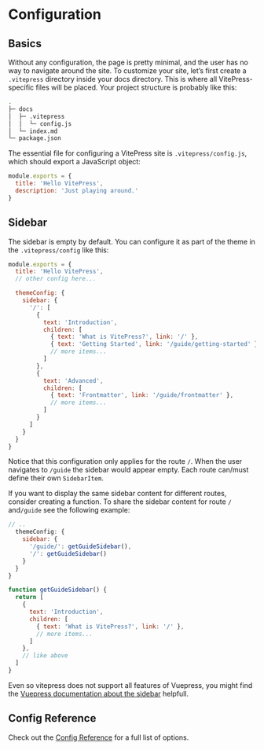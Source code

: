 # Configuration

## Basics

Without any configuration, the page is pretty minimal, and the user has no way to navigate around the site. To customize your site, let’s first create a `.vitepress` directory inside your docs directory. This is where all VitePress-specific files will be placed. Your project structure is probably like this:

```bash
.
├─ docs
│  ├─ .vitepress
│  │  └─ config.js
│  └─ index.md
└─ package.json
```

The essential file for configuring a VitePress site is `.vitepress/config.js`, which should export a JavaScript object:

```js
module.exports = {
  title: 'Hello VitePress',
  description: 'Just playing around.'
}
```

## Sidebar

The sidebar is empty by default. You can configure it as part of the theme in the `.vitepress/config` like this:

```js
module.exports = {
  title: 'Hello VitePress',
  // other config here...

  themeConfig: {
    sidebar: {
      '/': [
        {
          text: 'Introduction',
          children: [
            { text: 'What is VitePress?', link: '/' },
            { text: 'Getting Started', link: '/guide/getting-started' },
            // more items...
          ]
        },
        {
          text: 'Advanced',
          children: [
            { text: 'Frontmatter', link: '/guide/frontmatter' },
            // more items...
          ]
        }
      ]
    }
  }
}
```

Notice that this configuration only applies for the route `/`. When the user navigates to `/guide` the sidebar would appear empty. Each route can/must define their own `SidebarItem`.

If you want to display the same sidebar content for different routes, consider creating a function. To share the sidebar content for route `/` and`/guide` see the following example:

```js
// ..
  themeConfig: {
    sidebar: {
      '/guide/': getGuideSidebar(),
      '/': getGuideSidebar()
    }
  }
}

function getGuideSidebar() {
  return [
    {
      text: 'Introduction',
      children: [
        { text: 'What is VitePress?', link: '/' },
        // more items...
      ]
    },
    // like above
  ]
}
```

Even so vitepress does not support all features of Vuepress, you might find the [Vuepress documentation about the sidebar](https://vuepress.vuejs.org/theme/default-theme-config.html#sidebar) helpfull.

## Config Reference

Check out the [Config Reference](/config/basics) for a full list of options.
